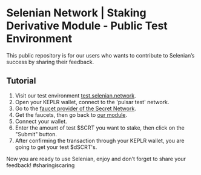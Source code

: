 # Selenian Network | Staking Derivative Module - Public Test Environment

This public repository is for our users who wants to contribute to Selenian’s success by sharing their feedback.

## Tutorial

1. Visit our test environment [test.selenian.network](http://test.selenian.network).
2. Open your KEPLR wallet, connect to the 'pulsar test' network.
4. Go to the [faucet provider of the Secret Network](https://faucet.secrettestnet.io/).
5. Get the faucets, then go back to [our module](http://test.selenian.network/).
6. Connect your wallet.
7. Enter the amount of test $SCRT you want to stake, then click on the "Submit" button.
8. After confirming the transaction through your KEPLR wallet, you are going to get your test $dSCRT's.

Now you are ready to use Selenian, enjoy and don’t forget to share your feedback!
#sharingiscaring
